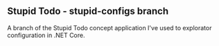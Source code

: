 ## Stupid Todo - stupid-configs branch
A branch of the Stupid Todo concept application I've used to explorator configuration in .NET Core.
